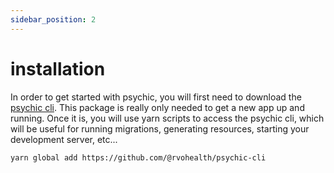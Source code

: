 ```yaml
---
sidebar_position: 2
---
```


# installation

In order to get started with psychic, you will first need to download the&nbsp;
[psychic cli](https://github.com/@rvohealth/psychic-cli"). This package is
really only needed to get a new app up and running. Once it is, you will use yarn scripts to
access the psychic cli, which will be useful for running migrations, generating resources,
starting your development server, etc...

```bash
yarn global add https://github.com/@rvohealth/psychic-cli
```
